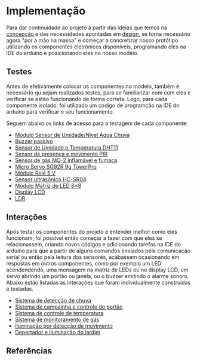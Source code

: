 # Implementação

Para dar continuidade ao projeto à partir das ideias que temos na [concepção](./concepcao.md) e das necessidades apontadas em [design](./design.md), se torna necessário agora "por a mão na massa" e começar a concretizar nosso protótipo utilizando os componentes eletrônicos disponíveis, programando eles na IDE do arduino e posicionando eles no nosso modelo.


## Testes

Antes de efetivamente colocar os componentes no modelo, também é necessário qu sejam realizados testes, para se familiarizar com com eles e verificar se estão funcionando de forma correta. Logo, para cada componente isolado, foi utilizado um codigo de programção na IDE do arduino para verificar o seu funcionamento.

Seguem abaixo os links de acesso para a testagem de cada componente:

- [Módulo Sensor de Umidade/Nível Água Chuva](testes/agua_sensor/agua_sensor.md)
- [Buzzer passivo](testes/buzzer/buzzer.md)
- [Sensor de Umidade e Temperatura DHT11](testes/dht11/dht11.md)
- [Sensor de presença e movimento PIR](testes/pir/pir.md)
- [Sensor de gás MQ-2 inflamável e fumaça](testes/mq2/mq2.md)
- [Micro Servo SG92R 9g TowerPro](testes/servo/servo.md)
- [Módulo Relé 5 V](testes/rele/rele.md)
- [Sensor ultrasônico HC-SR04](testes/hcsr04/hcsr04.md)
- [Módulo Matriz de LED 8×8](testes/matriz_led/matriz_led.md)
- [Display LCD](testes/display_lcd/display_lcd.md)
- [LDR](testes/ldr/ldr.md)

## Interações

Após testar os componentes do projeto e entender melhor como eles funcionam, foi possível então começar a fazer com que eles se relacionassem, criando novos códigos e adicionando tarefas na IDE do arduíno para que a partir de alguns comandos enviados pela comunicação serial ou então pela leitura dos sensores, acabassem ocasionando em respostas em outros componentes, como por exemplo um LED acendendendo, uma mensagem na matriz de LEDs ou no display LCD, um servo abrindo um portão ou janela, ou o buzzer emitindo o alarme sonoro. Abaixo estão listadas as interações que foram individualmente construídas e testadas.

- [Sistema de detecção de chuva](interacoes/chuva/chuva.md)
- [Sistema de campainha e controle do portão](interacoes/controle_portao/controle_portao.md)
- [Sistema de controle de temperatura](interacoes/temperatura/temperatura.md)
- [Sistema de monitoramento de gás](interacoes/gas/gas.md)
- [Iluminação por detecção de movimento](interacoes/luz/luz.md)
- [Depertador e iluminação do jardim](interacoes/sensor_luz/sensor_luz.md)
 
 
 
## Referências
